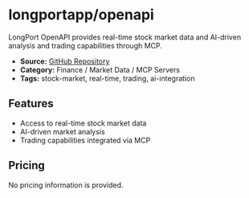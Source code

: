 # longportapp/openapi

LongPort OpenAPI provides real-time stock market data and AI-driven analysis and trading capabilities through MCP.

- **Source:** [GitHub Repository](https://github.com/longportapp/openapi/tree/main/mcp)
- **Category:** Finance / Market Data / MCP Servers
- **Tags:** stock-market, real-time, trading, ai-integration

## Features
- Access to real-time stock market data
- AI-driven market analysis
- Trading capabilities integrated via MCP

## Pricing
No pricing information is provided.